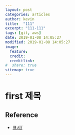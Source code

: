 ```yaml
---
layout: post
categories: articles
author: kevin
title:  "111"
excerpt: "111-111"
tags: [git, aws]
date: 2019-01-08 14:05:27
modified: 2019-01-08 14:05:27
image:
  feature:
  credit:
  creditlink:
#  share: true
sitemap: true
---
```


# first 제목


## Reference

* [표시/](링크/)

